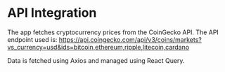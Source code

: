 # API Integration

The app fetches cryptocurrency prices from the CoinGecko API. The API endpoint used is: https://api.coingecko.com/api/v3/coins/markets?vs_currency=usd&ids=bitcoin,ethereum,ripple,litecoin,cardano

Data is fetched using Axios and managed using React Query.

